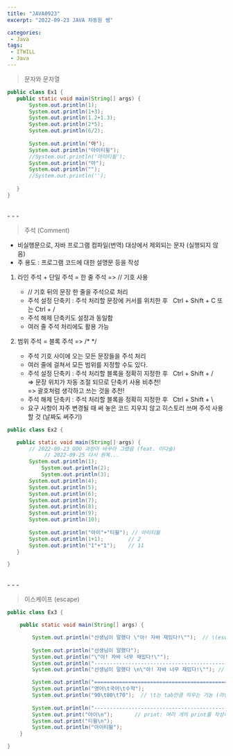 ```yaml
---
title: "JAVA0923"
excerpt: "2022-09-23 JAVA 차동원 쌤"

categories:
 - Java
tags:
 - ITWILL
 - Java
---
```

> 문자와 문자열    

 ```java
public class Ex1 {
	public static void main(String[] args) {
		System.out.println(1);
		System.out.println(1+3);
		System.out.println(1.2+1.3);
		System.out.println(2*5);
		System.out.println(6/2);
		
		System.out.println('아');
		System.out.println("아이티윌");
		//System.out.println('아이티윌');
		System.out.println("아");
		System.out.println("");
		//System.out.println('');
		
	}
}   
```
<br>
- - -

> 주석 (Comment)     
- 비실행문으로, 자바 프로그램 컴파일(번역) 대상에서 제외되는 문자 (실행되지 않음)    
- 주 용도 : 프로그램 코드에 대한 설명문 등을 작성     
 
1. 라인 주석 + 단일 주석 = 한 줄 주석 => // 기호 사용   
   - // 기호 뒤의 문장 한 줄을 주석으로 처리   
   - 주석 설정 단축키 : 주석 처리할 문장에 커서를 위치한 후 &nbsp;&nbsp;Ctrl + Shift + C 또는 Ctrl + /   
   - 주석 해제 단축키도 설정과 동일함   
   - 여러 줄 주석 처리에도 활용 가능   
	 	
 2. 범위 주석 = 블록 주석 => /* */   
    - 주석 기호 사이에 오는 모든 문장들을 주석 처리  
    - 여러 줄에 걸쳐서 모든 범위를 지정할 수도 있다.   
    - 주석 설정 단축키 : 주석 처리할 블록을 정확히 지정한 후 &nbsp;&nbsp;Ctrl + Shift + /   
		 => 문장 위치가 자동 조절 되므로 단축키 사용 비추천!   
		 => 괄호처럼 생각하고 쓰는 것을 추천!   
    - 주석 해제 단축키 : 주석 처리할 블록을 정확히 지정한 후 &nbsp;&nbsp;Ctrl + Shift + \    
    - 요구 사항이 자주 변경될 때 써 놓은 코드 지우지 않고 히스토리 쓰며 주석 사용할 것 (날짜도 써주기)   
   
 ```java
public class Ex2 {

	public static void main(String[] args) {
		// 2022-09-23 OOO 과장이 바꾸라 그랬음 (feat. 이다솔)
	     	 // 2022-09-25 다시 원복...	
	  	System.out.println(1);
	    	System.out.println(2);
	    	System.out.println(3);
		System.out.println(4);
		System.out.println(5);
		System.out.println(6);
		System.out.println(7);
		System.out.println(8);
		System.out.println(9);
		System.out.println(10);
		
	 	System.out.println("아이"+"티윌"); // 아이티윌
		System.out.println(1+1);		// 2
		System.out.println("1"+"1");    // 11
	}

}   
```
<br>
- - -

> 이스케이프 (escape)
```java
public class Ex3 {

	public static void main(String[] args) {

		System.out.println("선생님이 말했다 \"아! 자바 재밌다!\"");  // \(escape)다음은 무조건 문자로 인식
		
		System.out.println("선생님이 말했다");
		System.out.println("\"아! 자바 너무 재밌다!\"");
		System.out.println("----------------------------------------------");
		System.out.println("선생님이 말했다 \n\"아! 자바 너무 재밌다!\"");	// \n은 묶어서 줄바꿈

		System.out.println("=============================================");
		System.out.println("영어\t국어\t수학");
		System.out.println("90\t80\t70");  // \t는 tab만큼 띄우는 기능 (라인을 맞춰줌)
		
		System.out.println("---------------------------------------------");
		System.out.print("아이\n");		// print: 여러 개의 print를 작성하더라도 줄 바뀌지 않음
		System.out.print("티윌\n");
		System.out.println("아이티윌");
	}

}   
```

